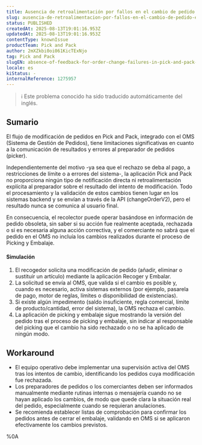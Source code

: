 ```yaml
---
title: Ausencia de retroalimentación por fallos en el cambio de pedido en Pick and Pack (comunicación con OMS)
slug: ausencia-de-retroalimentacion-por-fallos-en-el-cambio-de-pedido-en-pick-and-pack-comunicacion-con-oms
status: PUBLISHED
createdAt: 2025-08-13T19:01:16.953Z
updatedAt: 2025-08-13T19:01:16.953Z
contentType: knownIssue
productTeam: Pick and Pack
author: 2mXZkbi0oi061KicTExNjo
tag: Pick and Pack
slugEN: absence-of-feedback-for-order-change-failures-in-pick-and-pack-communication-with-oms
locale: es
kiStatus: -
internalReference: 1275957
---
```


>ℹ️ Este problema conocido ha sido traducido automáticamente del inglés.

## Sumario



El flujo de modificación de pedidos en Pick and Pack, integrado con el OMS (Sistema de Gestión de Pedidos), tiene limitaciones significativas en cuanto a la comunicación de resultados y errores al preparador de pedidos (picker).

Independientemente del motivo -ya sea que el rechazo se deba al pago, a restricciones de límite o a errores del sistema-, la aplicación Pick and Pack no proporciona ningún tipo de notificación directa ni retroalimentación explícita al preparador sobre el resultado del intento de modificación. Todo el procesamiento y la validación de estos cambios tienen lugar en los sistemas backend y se envían a través de la API (changeOrderV2), pero el resultado nunca se comunica al usuario final.

En consecuencia, el recolector puede operar basándose en información de pedido obsoleta, sin saber si su acción fue realmente aceptada, rechazada o si es necesaria alguna acción correctiva, y el comerciante no sabrá que el pedido en el OMS no incluía los cambios realizados durante el proceso de Picking y Embalaje.


#### Simulación




1. El recogedor solicita una modificación de pedido (añadir, eliminar o sustituir un artículo) mediante la aplicación Recoger y Embalar.
2. La solicitud se envía al OMS, que valida si el cambio es posible y, cuando es necesario, activa sistemas externos (por ejemplo, pasarela de pago, motor de reglas, límites o disponibilidad de existencias).
3. Si existe algún impedimento (saldo insuficiente, regla comercial, límite de producto/cantidad, error del sistema), la OMS rechaza el cambio.
4. La aplicación de picking y embalaje sigue mostrando la versión del pedido tras el proceso de picking y embalaje, sin indicar al responsable del picking que el cambio ha sido rechazado o no se ha aplicado de ningún modo.

## Workaround




- El equipo operativo debe implementar una supervisión activa del OMS tras los intentos de cambio, identificando los pedidos cuya modificación fue rechazada.
- Los preparadores de pedidos o los comerciantes deben ser informados manualmente mediante rutinas internas o mensajería cuando no se hayan aplicado los cambios, de modo que quede clara la situación real del pedido, especialmente cuando se requieran anulaciones.
- Se recomienda establecer listas de comprobación para confirmar los pedidos antes de cerrar el embalaje, validando en OMS si se aplicaron efectivamente los cambios previstos.



%0A